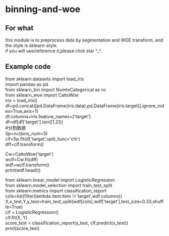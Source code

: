 # binning-and-woe
## For what
this module is to preprocess data by segmentation and WOE transform, and the style is sklearn-style.  
if you will use/reference it,please click star ^_^.  


## Example code

from sklearn.datasets import load_iris  
import pandas as pd  
from sklearn_bin import NumtoCategorical as nc  
from sklearn_woe import CattoWoe  
iris = load_iris()  
df=pd.concat([pd.DataFrame(iris.data),pd.DataFrame(iris.target)],ignore_index=True,axis=1)  
df.columns=iris.feature_names+['target']  
df=df[df['target'].isin([1,2])]  
#分割数据  
Sp=nc(bins_num=5)  
clf=Sp.fit(df,'target',split_func='chi')  
dff=clf.transform()  

Cw=CattoWoe('target')  
wclf=Cw.fit(dff)  
wdf=wclf.transform()  
print(wdf.head())  

from sklearn.linear_model import LogisticRegression  
from sklearn.model_selection import train_test_split  
from sklearn.metrics import classification_report  
cols=list(filter(lambda item:item !='target',wdf.columns))  
X,x_test,Y,y_test=train_test_split(wdf[cols],wdf['target'],test_size=0.33,shuffle=True)  
clf = LogisticRegression()  
clf.fit(X, Y)  
score_test = classification_report(y_test, clf.predict(x_test))  
print(score_test)  
